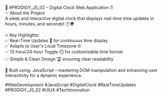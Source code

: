 🚀 #PRODIGY_JS_02 – Digital Clock Web Application ⏰  
✨ About the Project  
A sleek and interactive digital clock that displays real-time time updates in hours, minutes, and seconds! 🕒🌍  

🔥 Key Highlights:  
✅ Real-Time Updates 🔄 for continuous time display  
✅ Adapts to User's Local Timezone 🌐  
✅ 12-hour/24-hour Toggle ⏲️ for customizable time format  
✅ Simple & Clean Design 🏆 ensuring clear readability  

🚀 Built using: JavaScript – mastering DOM manipulation and enhancing user interactivity for a dynamic experience.  

#WebDevelopment #JavaScript #DigitalClock #RealTimeUpdates #PRODIGY_JS_02 #UIUX #TechInnovation
